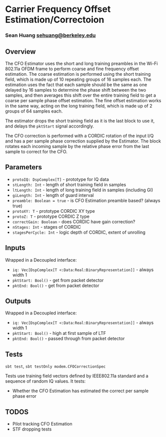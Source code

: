 # Carrier Frequency Offset Estimation/Correctoion
### Sean Huang <sehuang@berkeley.edu>

## Overview
The CFO Estimator uses the short and long training preambles in the Wi-Fi 802.11a OFDM frame to perform coarse and fine frequency offset estimation. The coarse estimation is performed using the short training field, which is made up of 10 repeating groups of 16 samples each. The estimation uses the fact that each sample should be the same as one delayed by 16 samples to determine the phase shift between the two samples, and then averages this shift over the entire training field to get a coarse per sample phase offset estimation. The fine offset estimation works in the same way, acting on the long training field, which is made up of 2 groups of 64 samples each.

The estimator drops the short training field as it is the last block to use it, and delays the `pktStart` signal accordingly.

The CFO correction is performed with a CORDIC rotation of the input I/Q and has a per sample phase correction supplied by the Estimator. The block rotates each incoming sample by the relative phase error from the last sample to correct for the CFO.

## Parameters
- `protoIQ: DspComplex[T]` - prototype for IQ data
- `stLength: Int` - length of short training field in samples
- `ltLength: Int` - length of long training field in samples (including GI)
- `giLength: Int` - length of guard interval
- `preamble: Boolean = true` - is CFO Estimation preamble based? (always true)
- `protoXY: T` - prototype CORDIC XY type
- `protoZ: T` - prototype CORDIC Z type
- `correctGain: Boolean` - does CORDIC have gain correction?
- `nStages: Int` - stages of CORDIC
- `stagesPerCycle: Int` - logic depth of CORDIC, extent of unrolling

## Inputs
Wrapped in a Decoupled interface:
- `iq: Vec[DspComplex[T <:Data:Real:BinaryRepresentation]]` - always width 1
- `pktStart: Bool()` - get from packet detector
- `pktEnd: Bool()` - get from packet detector

## Outputs
Wrapped in a Decoupled interface:
- `iq: Vec[DspComplex[T <:Data:Real:BinaryRepresentation]]` - always width 1
- `pktStart: Bool()` - high at first sample of LTF
- `pktEnd: Bool()` - passed through from packet detector

## Tests
`sbt test`, `sbt testOnly modem.CFOCorrectionSpec`

Tests use training field vectors defined by IEEE802.11a standard and a sequence of random IQ values. It tests:
- Whether the CFO Estimation has estimated the correct per sample phase error

## TODOS
- Pilot tracking CFO Estimation
- STF dropping tests
